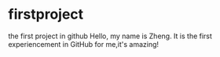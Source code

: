 # firstproject
the first project in github
Hello, my name is Zheng. It is the first experiencement in GitHub for me,it's amazing!
